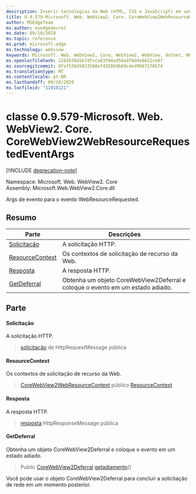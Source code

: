 ```yaml
---
description: Inserir tecnologias da Web (HTML, CSS e JavaScript) em seus aplicativos nativos com o controle WebView2 do Microsoft Edge
title: 0.9.579-Microsoft. Web. WebView2. Core. CoreWebView2WebResourceRequestedEventArgs
author: MSEdgeTeam
ms.author: msedgedevrel
ms.date: 09/10/2020
ms.topic: reference
ms.prod: microsoft-edge
ms.technology: webview
keywords: Microsoft. Web. WebView2, Core, WebView2, WebView, dotnet, WPF, WinForms, app, Edge, CoreWebView2, CoreWebView2Controller, controle do navegador, Edge HTML, Microsoft. Web. WebView2. Core. CoreWebView2WebResourceRequestedEventArgs
ms.openlocfilehash: 2282b36d3b7dfcca83f84ed50a976d4e6622ce07
ms.sourcegitcommit: 0faf538d5033508af4320b9b89c4ed99872f0574
ms.translationtype: MT
ms.contentlocale: pt-BR
ms.lasthandoff: 09/10/2020
ms.locfileid: "11010121"
---
```

# classe 0.9.579-Microsoft. Web. WebView2. Core. CoreWebView2WebResourceRequestedEventArgs 

[!INCLUDE [deprecation-note](../../includes/deprecation-note.md)]

Namespace: Microsoft. Web. WebView2. Core \
Assembly: Microsoft.Web.WebView2.Core.dll

Args de evento para o evento WebResourceRequested.

## Resumo

 Parte                        | Descrições
--------------------------------|---------------------------------------------
[Solicitação](#request) | A solicitação HTTP.
[ResourceContext](#resourcecontext) | Os contextos de solicitação de recurso da Web.
[Resposta](#response) | A resposta HTTP.
[GetDeferral](#getdeferral) | Obtenha um objeto CoreWebView2Deferral e coloque o evento em um estado adiado.

## Parte

#### Solicitação 

A solicitação HTTP.

> [solicitação](#request) de HttpRequestMessage pública

#### ResourceContext 

Os contextos de solicitação de recurso da Web.

> [CoreWebView2WebResourceContext](./namespace-microsoft-web-webview2-core.md) público [ResourceContext](#resourcecontext)

#### Resposta 

A resposta HTTP.

> [resposta](#response) HttpResponseMessage pública

#### GetDeferral 

Obtenha um objeto CoreWebView2Deferral e coloque o evento em um estado adiado.

> Public [CoreWebView2Deferral](microsoft-web-webview2-core-corewebview2deferral.md) [getadiamento](#getdeferral)()

Você pode usar o objeto CoreWebView2Deferral para concluir a solicitação de rede em um momento posterior.

